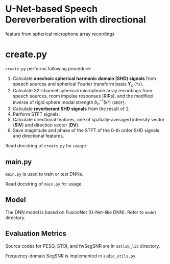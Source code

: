 # U-Net-based Speech Dereverberation with directional
feature from spherical microphone array recordings
# create.py

`create.py` performs following procedure:

1. Calculate **anechoic spherical harmonic domain (SHD) signals** from speech sources and spherical Fourier transform basis $\mathbf Y_s$ (`Ys`).
2. Calculate 32-channel spherical microphone array recordings from speech sources, room impulse responses (RIRs), and the modified inverse of rigid sphere modal strength $b^{-1}_n(kr)$ (`bEQf`).
3. Calculate **reverberant SHD signals** from the result of 2.
4. Perform STFT signals.
5. Calculate directional features, one of spatially-averaged intensity vector (**SIV**) and direction vector (**DV**).
6. Save magnitude and phase of the STFT of the 0-th order SHD signals and directional features.

Read docstring of `create.py` for usage.



## main.py

`main.py` is used to train or test DNNs.

Read docstring of `main.py` for usage.



## Model

The DNN model is based on FusionNet (U-Net-like DNN). Refer to `model` directory.



## Evaluation Metrics

Source codes for PESQ, STOI, and fwSegSNR are in `matlab_lib` directory.

Frequency-domain SegSNR is implemented in `audio_utils.py`.